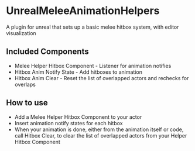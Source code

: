 # UnrealMeleeAnimationHelpers
A plugin for unreal that sets up a basic melee hitbox system, with editor visualization

## Included Components
* Melee Helper Hitbox Component - Listener for animation notifies
* Hitbox Anim Notify State - Add hitboxes to animation
* Hitbox Anim Clear - Reset the list of overlapped actors and rechecks for overlaps

## How to use
* Add a Melee Helper Hitbox Component to your actor
* Insert animation notify states for each hitbox
* When your animation is done, either from the animation itself or code, call Hitbox Clear, to clear the list of overlapped actors from your Helper Hitbox Component
